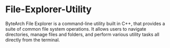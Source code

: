 # File-Explorer-Utility
ByteArch File Explorer is a command-line utility built in C++, that provides a suite of common file system operations. It allows users to navigate directories, manage files and folders, and perform various utility tasks all directly from the terminal.
